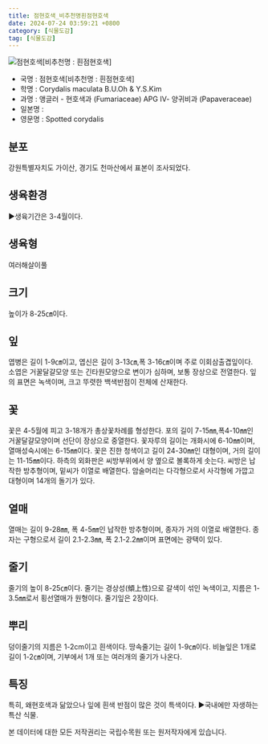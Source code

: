 ```yaml
---
title: 점현호색_비추천명흰점현호색
date: 2024-07-24 03:59:21 +0800
category: [식물도감]
tag: [식물도감]
---
```




![점현호색[비추천명 : 흰점현호색]](/fileUpload/plants/basic/Papaveraceae/Corydalis/1780/1780_1_th2.jpg)
- 국명 : 점현호색[비추천명 : 흰점현호색]
- 학명 : Corydalis maculata B.U.Oh & Y.S.Kim
- 과명 : 앵글러 - 현호색과 (Fumariaceae) APG Ⅳ- 양귀비과 (Papaveraceae)
- 일본명 : 
- 영문명 : Spotted corydalis


## 분포
강원특별자치도 가이산, 경기도 천마산에서 표본이 조사되었다.
## 생육환경
▶생육기간은 3-4월이다.
## 생육형
여러해살이풀
## 크기
높이가 8-25㎝이다.
## 잎
엽병은 길이 1-9㎝이고, 엽신은 길이 3-13㎝,폭 3-16㎝이며 주로 이회삼출겹잎이다. 소엽은 거꿀달걀모양 또는 긴타원모양으로 변이가 심하며, 보통 장상으로 전열한다. 잎의 표면은 녹색이며, 크고 뚜렷한 백색반점이 전체에 산재한다.
## 꽃
꽃은 4-5월에 피고 3-18개가 총상꽃차례를 형성한다. 포의 길이 7-15㎜,폭4-10㎜인 거꿀달걀모양이며 선단이 장상으로 중열한다.  꽃자루의 길이는 개화시에 6-10㎜이며, 열매성숙시에는 6-15㎜이다.  꽃은 진한 청색이고 길이 24-30㎜인 대형이며, 거의 길이는 11-15㎜이다. 하측의 외화판은 씨방부위에서 양 옆으로 볼록하게 솟는다. 씨방은 납작한 방추형이며, 밑씨가 이열로 배열한다. 암술머리는 다각형으로서 사각형에 가깝고 대형이며 14개의 돌기가 있다.
## 열매
열매는 길이 9-28㎜, 폭 4-5㎜인 납작한 방추형이며, 종자가 거의 이열로 배열한다.  종자는 구형으로서 길이 2.1-2.3㎜, 폭 2.1-2.2㎜이며 표면에는 광택이 있다.
## 줄기
줄기의 높이 8-25㎝이다. 줄기는 경상성(傾上性)으로 갈색이 섞인 녹색이고, 지름은 1-3.5㎜로서 횡선열매가 원형이다. 줄기잎은 2장이다.
## 뿌리
덩이줄기의 지름은 1-2cm이고 흰색이다. 땅속줄기는 길이 1-9㎝이다. 비늘잎은 1개로 길이 1-2㎝이며, 기부에서 1개 또는 여러개의 줄기가 나온다.
## 특징
특히, 왜현호색과 닮았으나 잎에 흰색 반점이 많은 것이 특색이다.▶국내에만 자생하는 특산 식물.






본 데이터에 대한 모든 저작권리는 국립수목원 또는 원저작자에게 있습니다.
